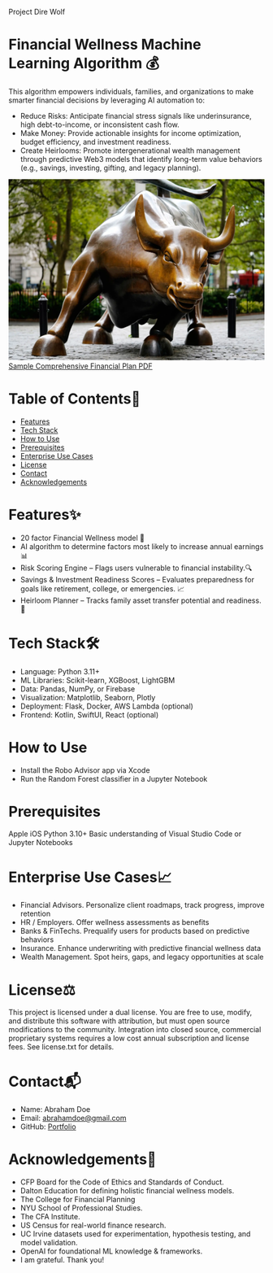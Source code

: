 Project Dire Wolf

# Financial Wellness Machine Learning Algorithm 💰
This algorithm empowers individuals, families, and organizations to make smarter financial decisions by leveraging AI automation to:
- Reduce Risks: Anticipate financial stress signals like underinsurance, high debt-to-income, or inconsistent cash flow.
- Make Money: Provide actionable insights for income optimization, budget efficiency, and investment readiness.
- Create Heirlooms: Promote intergenerational wealth management through predictive Web3 models that identify long-term value behaviors (e.g., savings, investing, gifting, and legacy planning).

![alt text](wall-street-bull.png)
[Sample Comprehensive Financial Plan PDF](comprehensive_financial_plan.pdf)

# Table of Contents📖
- [Features](#features)
- [Tech Stack](#tech-stack)
- [How to Use](#how-to-use)
- [Prerequisites](#prerequisites)
- [Enterprise Use Cases](#enterprise-use-cases)
- [License](#license)
- [Contact](#contact)
- [Acknowledgements](#acknowledgements)

# Features✨
- 20 factor Financial Wellness model 💃
- AI algorithm to determine factors most likely to increase annual earnings 📊 
- Risk Scoring Engine – Flags users vulnerable to financial instability.🔍 
- Savings & Investment Readiness Scores – Evaluates preparedness for goals like retirement, college, or emergencies. 📈 
- Heirloom Planner – Tracks family asset transfer potential and readiness. 📘

# Tech Stack🛠
- Language: Python 3.11+
- ML Libraries: Scikit-learn, XGBoost, LightGBM
- Data: Pandas, NumPy, or Firebase
- Visualization: Matplotlib, Seaborn, Plotly
- Deployment: Flask, Docker, AWS Lambda (optional)
- Frontend: Kotlin, SwiftUI, React (optional)

# How to Use
- Install the Robo Advisor app via Xcode
- Run the Random Forest classifier in a Jupyter Notebook 

# Prerequisites
Apple iOS
Python 3.10+
Basic understanding of Visual Studio Code or Jupyter Notebooks

# Enterprise Use Cases📈
- Financial Advisors. Personalize client roadmaps, track progress, improve retention
- HR / Employers. Offer wellness assessments as benefits
- Banks & FinTechs. Prequalify users for products based on predictive behaviors
- Insurance. Enhance underwriting with predictive financial wellness data
- Wealth Management. Spot heirs, gaps, and legacy opportunities at scale

# License⚖️
This project is licensed under a dual license. You are free to use, modify, and distribute this software with attribution, but must open source modifications to the community. Integration into closed source, commercial proprietary systems requires a low cost annual subscription and license fees. See license.txt for details. 

# Contact📬
- Name: Abraham Doe
- Email: abrahamdoe@gmail.com
- GitHub: [Portfolio](https://github.com/BlackArsenic88?tab=repositories)

# Acknowledgements🙏
- CFP Board for the Code of Ethics and Standards of Conduct. 
- Dalton Education for defining holistic financial wellness models.
- The College for Financial Planning 
- NYU School of Professional Studies. 
- The CFA Institute. 
- US Census for real-world finance research.
- UC Irvine datasets used for experimentation, hypothesis testing, and model validation.
- OpenAI for foundational ML knowledge & frameworks.
- I am grateful. Thank you! 



















